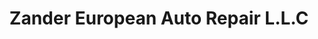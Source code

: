 ---
title: "Zander European Auto Repair L.L.C"
url: /stanwood/zander-european-auto-repair-l-l-c/
shop: car repair
---